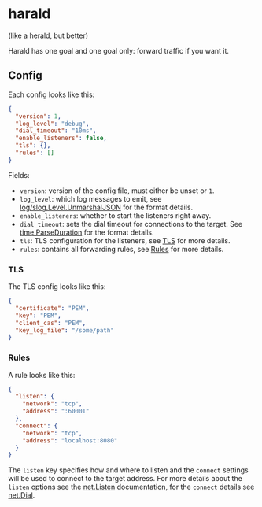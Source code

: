 # harald
(like a herald, but better)

Harald has one goal and one goal only: forward traffic if you want it.

## Config

Each config looks like this:
```json
{
  "version": 1,
  "log_level": "debug",
  "dial_timeout": "10ms",
  "enable_listeners": false,
  "tls": {},
  "rules": []
}
```
Fields:
- `version`: version of the config file, must either be unset or `1`.
- `log_level`: which log messages to emit, see [log/slog.Level.UnmarshalJSON](https://pkg.go.dev/log/slog#Level.UnmarshalJSON) for the format details.
- `enable_listeners`: whether to start the listeners right away.
- `dial_timeout`: sets the dial timeout for connections to the target. See [time.ParseDuration](https://pkg.go.dev/time#ParseDuration) for the format details.
- `tls`: TLS configuration for the listeners, see [TLS](#TLS) for more details.
- `rules`: contains all forwarding rules, see [Rules](#Rules) for more details.

### TLS

The TLS config looks like this:
```json
{
  "certificate": "PEM",
  "key": "PEM",
  "client_cas": "PEM",
  "key_log_file": "/some/path"
}
```

### Rules

A rule looks like this:
```json
{
  "listen": {
    "network": "tcp",
    "address": ":60001"
  },
  "connect": {
    "network": "tcp",
    "address": "localhost:8080"
  }
}
```

The `listen` key specifies how and where to listen and the `connect` settings will be used to connect to the target address. For more details about the `listen` options see the [net.Listen](https://pkg.go.dev/net#Listen) documentation, for  the `connect` details see [net.Dial](https://pkg.go.dev/net#Dial).
